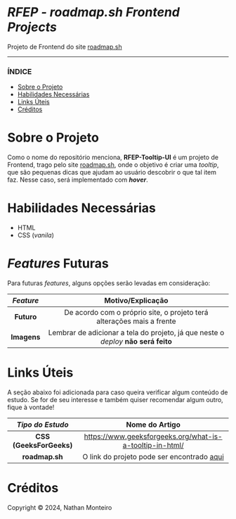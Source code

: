 # *RFEP - roadmap.sh Frontend Projects*
Projeto de Frontend do site <a href="https://roadmap.sh/">roadmap.sh</a>

---

### ÍNDICE

* [Sobre o Projeto](#about)
* [Habilidades Necessárias](#abilities)
* [Links Úteis](#links)
* [Créditos](#credits)


<h1 id="about">Sobre o Projeto</h1>

Como o nome do repositório menciona, **RFEP-Tooltip-UI** é um projeto de Frontend, trago pelo site <a href="https://roadmap.sh/">roadmap.sh</a>, onde o objetivo é criar uma _tooltip_, que são pequenas dicas que ajudam ao usuário descobrir o que tal item faz. Nesse caso, será implementado com **_hover_**.


<h1 id="abilities"> Habilidades Necessárias </h1>

* HTML
* CSS (*vanila*)


<h1 id="fut-feats"> <em>Features</em> Futuras </h1>

Para futuras <em>features</em>, alguns opções serão levadas em consideração:

*Feature* | Motivo/Explicação
:---------: | :------:
**Futuro** | De acordo com o próprio site, o projeto terá alterações mais a frente
**Imagens** | Lembrar de adicionar a tela do projeto, já que neste o _deploy_ **não será feito**


<h1 id="links"> Links Úteis </h1>


A seção abaixo foi adicionada para caso queira verificar algum conteúdo de estudo. Se for de seu interesse e também quiser recomendar algum outro, fique à vontade!

*Tipo do Estudo* | Nome do Artigo
:---------: | :------:
**CSS (GeeksForGeeks)** | <a href="https://www.geeksforgeeks.org/what-is-a-tooltip-in-html/">https://www.geeksforgeeks.org/what-is-a-tooltip-in-html/</a>
**roadmap.sh** | O link do projeto pode ser encontrado <a href="https://roadmap.sh/projects/tooltip-ui">aqui</a>

<h1 id="credits"> Créditos </h1>

Copyright © 2024, Nathan Monteiro
